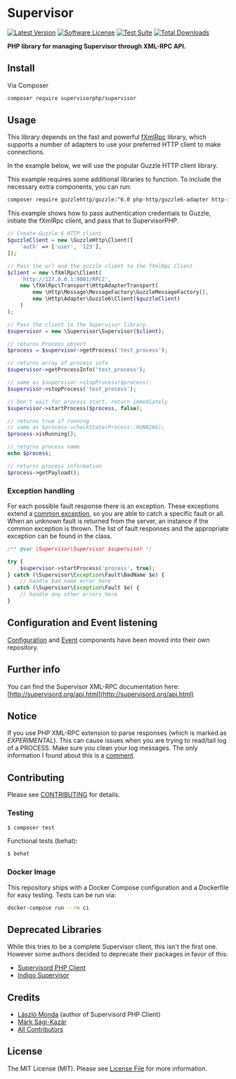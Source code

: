 # Supervisor

[![Latest Version](https://img.shields.io/github/release/supervisorphp/supervisor.svg?style=flat-square)](https://github.com/supervisorphp/supervisor/releases)
[![Software License](https://img.shields.io/badge/license-MIT-brightgreen.svg?style=flat-square)](LICENSE)
[![Test Suite](https://github.com/supervisorphp/supervisor/workflows/Test%20Suite/badge.svg?event=push)](https://github.com/supervisorphp/supervisor/actions)
[![Total Downloads](https://img.shields.io/packagist/dt/supervisorphp/supervisor.svg?style=flat-square)](https://packagist.org/packages/supervisorphp/supervisor)

**PHP library for managing Supervisor through XML-RPC API.**

## Install

Via Composer

```bash
composer require supervisorphp/supervisor
```

## Usage

This library depends on the fast and powerful [fXmlRpc](https://github.com/lstrojny/fxmlrpc) library, which supports a number of adapters to use your preferred HTTP client to make connections.

In the example below, we will use the popular Guzzle HTTP client library.

This example requires some additional libraries to function. To include the necessary extra components, you can run:

```bash
composer require guzzlehttp/guzzle:^6.0 php-http/guzzle6-adapter http-interop/http-factory-guzzle php-http/httplug php-http/message
```

This example shows how to pass authentication credentials to Guzzle, initiate the fXmlRpc client, and pass that to SupervisorPHP.

```php
// Create Guzzle 6 HTTP client
$guzzleClient = new \GuzzleHttp\Client([
    'auth' => ['user', '123'],
]);

// Pass the url and the guzzle client to the fXmlRpc Client
$client = new \fXmlRpc\Client(
    'http://127.0.0.1:9001/RPC2',
    new \fXmlRpc\Transport\HttpAdapterTransport(
        new \Http\Message\MessageFactory\GuzzleMessageFactory(),
        new \Http\Adapter\Guzzle6\Client($guzzleClient)
    )
);

// Pass the client to the Supervisor library.
$supervisor = new \Supervisor\Supervisor($client);

// returns Process object
$process = $supervisor->getProcess('test_process');

// returns array of process info
$supervisor->getProcessInfo('test_process');

// same as $supervisor->stopProcess($process);
$supervisor->stopProcess('test_process');

// Don't wait for process start, return immediately
$supervisor->startProcess($process, false);

// returns true if running
// same as $process->checkState(Process::RUNNING);
$process->isRunning();

// returns process name
echo $process;

// returns process information
$process->getPayload();
```

### Exception handling

For each possible fault response there is an exception. These exceptions extend a [common exception](src/Exception/Fault.php), so you are able to catch a specific fault or all. When an unknown fault is returned from the server, an instance if the common exception is thrown. The list of fault responses and the appropriate exception can be found in the class.

```php
/** @var \Supervisor\Supervisor $supervisor */

try {
	$supervisor->startProcess('process', true);
} catch (\Supervisor\Exception\Fault\BadName $e) {
	// handle bad name error here
} catch (\Supervisor\Exception\Fault $e) {
	// handle any other errors here
}
```

## Configuration and Event listening

[Configuration](https://github.com/supervisorphp/configuration) and [Event](https://github.com/supervisorphp/event) components have been moved into their own repository.

## Further info

You can find the Supervisor XML-RPC documentation here:
[http://supervisord.org/api.html](http://supervisord.org/api.html)

## Notice

If you use PHP XML-RPC extension to parse responses (which is marked as *EXPERIMENTAL*). This can cause issues when you are trying to read/tail log of a PROCESS. Make sure you clean your log messages. The only information I found about this is a [comment](http://www.php.net/function.xmlrpc-decode#44213).

## Contributing

Please see [CONTRIBUTING](CONTRIBUTING.md) for details.

### Testing

```bash
$ composer test
```

Functional tests (behat):

```bash
$ behat
```

### Docker Image

This repository ships with a Docker Compose configuration and a Dockerfile for easy testing. Tests can be run via:

```bash
docker-compose run --rm ci
```

## Deprecated Libraries

While this tries to be a complete Supervisor client, this isn't the first one. However some authors decided to deprecate their packages in favor of this:

- [Supervisord PHP Client](https://github.com/mondalaci/supervisord-php-client)
- [Indigo Supervisor](https://github.com/indigophp/supervisor)

## Credits

- [László Monda](https://github.com/mondalaci) (author of Supervisord PHP Client)
- [Márk Sági-Kazár](https://github.com/sagikazarmark)
- [All Contributors](https://github.com/supervisorphp/supervisor/contributors)

## License

The MIT License (MIT). Please see [License File](LICENSE) for more information.
